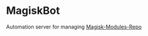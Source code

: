 # MagiskBot
Automation server for managing [Magisk-Modules-Repo](https://github.com/Magisk-Modules-Repo)
